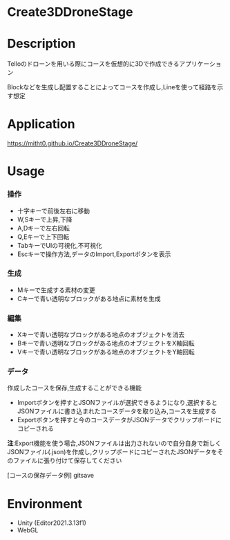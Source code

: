 # Create3DDroneStage

# Description
Telloのドローンを用いる際にコースを仮想的に3Dで作成できるアプリケーション

Blockなどを生成し配置することによってコースを作成し,Lineを使って経路を示す想定


# Application
https://mitht0.github.io/Create3DDroneStage/


# Usage
### 操作
- 十字キーで前後左右に移動
- W,Sキーで上昇,下降
- A,Dキーで左右回転
- Q,Eキーで上下回転
- TabキーでUIの可視化,不可視化
- Escキーで操作方法,データのImport,Exportボタンを表示
### 生成
- Mキーで生成する素材の変更
- Cキーで青い透明なブロックがある地点に素材を生成
### 編集
- Xキーで青い透明なブロックがある地点のオブジェクトを消去
- Bキーで青い透明なブロックがある地点のオブジェクトをX軸回転
- Vキーで青い透明なブロックがある地点のオブジェクトをY軸回転
### データ
作成したコースを保存,生成することができる機能
- Importボタンを押すとJSONファイルが選択できるようになり,選択するとJSONファイルに書き込まれたコースデータを取り込み,コースを生成する
- Exportボタンを押すと今のコースデータがJSONデータでクリップボードにコピーされる

**注**:Export機能を使う場合,JSONファイルは出力されないので自分自身で新しくJSONファイル(.json)を作成し,クリップボードにコピーされたJSONデータをそのファイルに張り付けて保存してください

[コースの保存データ例]
gitsave


# Environment
- Unity (Editor2021.3.13f1)
- WebGL
